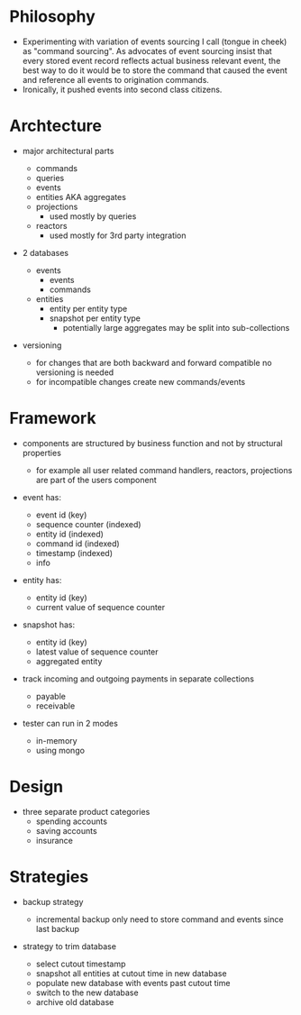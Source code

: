 # Philosophy
- Experimenting with variation of events sourcing I call (tongue in cheek) as "command sourcing".
  As advocates of event sourcing insist that every stored event record reflects actual business 
  relevant event, the best way to do it would be to store the command that caused the event and 
  reference all events to origination commands.
- Ironically, it pushed events into second class citizens.

# Archtecture
- major architectural parts
  - commands
  - queries
  - events
  - entities AKA aggregates
  - projections
    - used mostly by queries
  - reactors
    - used mostly for 3rd party integration

- 2 databases
  - events
    - events
    - commands
  - entities
    - entity per entity type
    - snapshot per entity type
      - potentially large aggregates may be split into sub-collections

- versioning
  - for changes that are both backward and forward compatible no versioning is needed
  - for incompatible changes create new commands/events

# Framework
- components are structured by business function and not by structural properties
  - for example all user related command handlers, reactors, projections are part 
    of the users component

- event has:
  - event id                   (key)
  - sequence counter           (indexed)
  - entity id                  (indexed)
  - command id                 (indexed)
  - timestamp                  (indexed)
  - info

- entity has:  
  - entity id                  (key)
  - current value of sequence counter

- snapshot has:
  - entity id                  (key)
  - latest value of sequence counter
  - aggregated entity

- track incoming and outgoing payments in separate collections
  - payable
  - receivable

- tester can run in 2 modes
  - in-memory
  - using mongo

# Design
- three separate product categories
  - spending accounts
  - saving accounts
  - insurance

# Strategies
- backup strategy
  - incremental backup only need to store command and events since last backup

- strategy to trim database
  - select cutout timestamp
  - snapshot all entities at cutout time in new database
  - populate new database with events past cutout time
  - switch to the new database
  - archive old database
